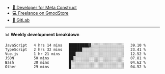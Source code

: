 - [🎈 Developer for Meta Construct](https://metastruct.net)
- [💻 Freelance on GmodStore](https://www.gmodstore.com/users/Tenrys)
- [🦊 GitLab](https://gitlab.com/Tenrys)

---

📊 **Weekly development breakdown**
<!--START_SECTION:waka-->

```text
JavaScript   4 hrs 14 mins   █████████▓░░░░░░░░░░░░░░░   39.10 %
TypeScript   2 hrs 32 mins   ██████░░░░░░░░░░░░░░░░░░░   23.41 %
Vue.js       1 hr 21 mins    ███░░░░░░░░░░░░░░░░░░░░░░   12.52 %
JSON         50 mins         ██░░░░░░░░░░░░░░░░░░░░░░░   07.81 %
Bash         30 mins         █░░░░░░░░░░░░░░░░░░░░░░░░   04.62 %
Other        29 mins         █░░░░░░░░░░░░░░░░░░░░░░░░   04.52 %
```

<!--END_SECTION:waka-->
